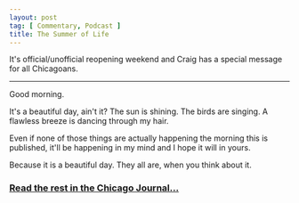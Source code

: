 ```yaml
---
layout: post
tag: [ Commentary, Podcast ]
title: The Summer of Life
---
```


It's official/unofficial reopening weekend and Craig has a special message for all Chicagoans.

---

Good morning.<br>

It's a beautiful day, ain't it? The sun is shining. The birds are singing. A flawless breeze is dancing through my hair.<br>

Even if none of those things are actually happening the morning this is published, it'll be happening in my mind and I hope it will in yours.<br>

Because it is a beautiful day. They all are, when you think about it.<br>

<h3><a href="https://www.chicagojournal.com/opinion-the-summer-of-life/">Read the rest in the Chicago Journal...</a></h3>

<br/>
